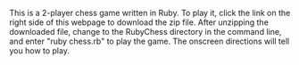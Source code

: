 This is a 2-player chess game written in Ruby. To play it, click the link on the right side of this webpage to download the zip file. After unzipping the downloaded file, change to the RubyChess directory in the command line, and enter "ruby chess.rb" to play the game. The onscreen directions will tell you how to play.

